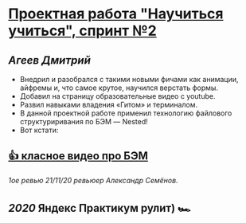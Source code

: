# [Проектная работа "Научиться учиться", спринт №2](https://ageevdmitryminsk.github.io/HTL-FRONTEND/)
##                 *Агеев Дмитрий* 

 



* Внедрил и разобрался с такими новыми фичами как анимации, айфремы и, что самое крутое, научился верстать формы.
* Добавил на страницу образовательные видео с youtube.
* Развил навыками владения «Гитом» и терминалом.
* В данной проектной работе применил технологию файлового структуриривания по БЭМ — Nested!
* Вот кстати: 
## [👍 класное видео про БЭМ](https://www.youtube.com/watch?v=sX8xQrwk6ko)

######    *1ое ревью 21/11/20 ревьюер Александр Семёнов.*
##                  *2020*                     Яндекс Практикум рулит) 🏎
